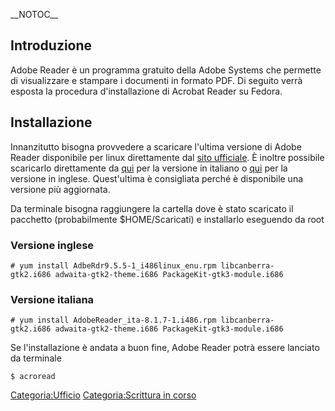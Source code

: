 \_\_NOTOC\_\_

Introduzione
------------

Adobe Reader è un programma gratuito della Adobe Systems che permette di visualizzare e stampare i documenti in formato PDF. Di seguito verrà esposta la procedura d'installazione di Acrobat Reader su Fedora.

Installazione
-------------

Innanzitutto bisogna provvedere a scaricare l'ultima versione di Adobe Reader disponibile per linux direttamente dal [sito ufficiale](https://get.adobe.com/it/reader/). È inoltre possibile scaricarlo direttamente da [qui](http://get.adobe.com/it/reader/download/?installer=Reader_8.1.7_Italian_for_Linux_%28.rpm%29&standalone=1) per la versione in italiano o [qui](http://get.adobe.com/it/reader/download/?installer=Reader_9.5.5_English_for_Linux_(.rpm)&standalone=1) per la versione in inglese. Quest'ultima è consigliata perché è disponibile una versione più aggiornata.

Da terminale bisogna raggiungere la cartella dove è stato scaricato il pacchetto (probabilmente $HOME/Scaricati) e installarlo eseguendo da root

### Versione inglese

`# yum install AdbeRdr9.5.5-1_i486linux_enu.rpm libcanberra-gtk2.i686 adwaita-gtk2-theme.i686 PackageKit-gtk3-module.i686`

### Versione italiana

`# yum install AdobeReader_ita-8.1.7-1.i486.rpm libcanberra-gtk2.i686 adwaita-gtk2-theme.i686 PackageKit-gtk3-module.i686`

Se l'installazione è andata a buon fine, Adobe Reader potrà essere lanciato da terminale

`$ acroread `

<Categoria:Ufficio> [Categoria:Scrittura in corso](Categoria:Scrittura_in_corso "wikilink")
